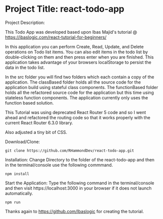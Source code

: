  # Project Title: react-todo-app

Project Description:  

This Todo App was developed based upon Ibas Majid's tutorial @ https://ibaslogic.com/react-tutorial-for-beginners/

In this application you can perform Create, Read, Update, and Delete operations on Todo list items. You can also edit items in the todo list by double-clicking on them and then press enter when you are finished. This application takes advantage of your browsers localStorage to persist the data in the todo list. 

In the src folder you will find two folders which each contain a copy of the application. The classBased folder holds all the source code for the application build using stateful class components. The functionBased folder holds all the refactored source code for the application but this time using stateless function components. The application currently only uses the function based solution.

This Tutorial was using deprecated React Router 5 code and so I went ahead and refactored the routing code so that it works properly with the current React Router 6.3.0 library.

Also adjusted a tiny bit of CSS.

Download/Clone: 

    git clone https://github.com/RHammondDev/react-todo-app.git

Installation: Change Directory to the folder of the react-todo-app and then in the terminal/console use the following commmand.

    npm install

Start the Application: Type the following command in the terminal/console and then visit https://localhost:3000 in your browser if it does not launch automatically.

    npm run

Thanks again to https://github.com/Ibaslogic for creating the tutorial.